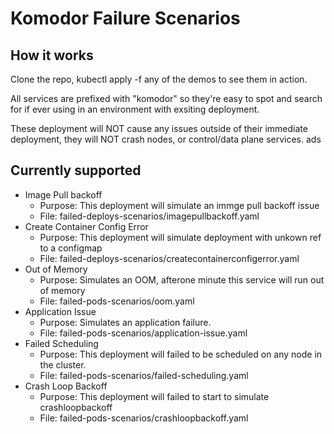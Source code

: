 # Komodor Failure Scenarios

## How it works

Clone the repo, kubectl apply -f any of the demos to see them in action.

All services are prefixed with "komodor" so they're easy to spot and search for if ever using in an environment with exsiting deployment.

These deployment will NOT cause any issues outside of their immediate deployment, they will NOT crash nodes, or control/data plane services.
ads
## Currently supported

- Image Pull backoff
    - Purpose: This deployment will simulate an immge pull backoff issue
    - File: failed-deploys-scenarios/imagepullbackoff.yaml
- Create Container Config Error
    - Purpose: This deployment will simulate deployment with unkown ref to a configmap
    - File: failed-deploys-scenarios/createcontainerconfigerror.yaml
- Out of Memory
    - Purpose: Simulates an OOM, afterone minute this service will run out of memory
    - File: failed-pods-scenarios/oom.yaml
- Application Issue
    - Purpose: Simulates an application failure.
    - File: failed-pods-scenarios/application-issue.yaml
- Failed Scheduling
    - Purpose: This deployment will failed to be scheduled on any node in the cluster.
    - File: failed-pods-scenarios/failed-scheduling.yaml
- Crash Loop Backoff
    - Purpose: This deployment will failed to start to simulate crashloopbackoff
    - File: failed-pods-scenarios/crashloopbackoff.yaml
